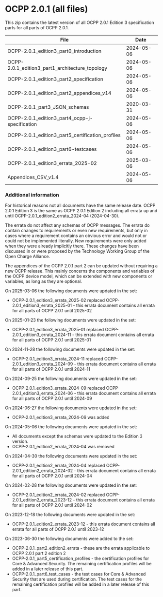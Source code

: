 OCPP 2.0.1 (all files)
============

This zip contains the latest version of all OCPP 2.0.1 Edition 3 specification parts for all parts of OCPP 2.0.1.

| File 									  			| Date 	   |
|---------------------------------------------------|------------|
| OCPP-2.0.1_edition3_part0_introduction 			| 2024-05-06 |
| OCPP-2.0.1_edition3_part1_architecture_topology	| 2024-05-06 |
| OCPP-2.0.1_edition3_part2_specification			| 2024-05-06 |
| OCPP-2.0.1_edition3_part2_appendices_v14			| 2024-05-06 |
| OCPP-2.0.1_part3_JSON_schemas 					| 2020-03-31 |
| OCPP-2.0.1_edition3_part4_ocpp-j-specification	| 2024-05-06 |
| OCPP-2.0.1_edition3_part5_certification_profiles	| 2024-05-06 |
| OCPP-2.0.1_edition3_part6-testcases             	| 2024-05-06 |
| OCPP-2.0.1_edition3_errata_2025-02			    | 2025-03-06 |
| Appendices_CSV_v1.4 			 					| 2024-05-06 |

### Additional information

For historical reasons not all documents have the same release date. OCPP 2.0.1 Edition 3 is the same as OCPP 2.0.1 Edition 2 including all errata up and until OCPP-2.0.1_edition2_errata_2024-04 (2024-04-30).

The errata do not affect any schemas of OCPP messages. The errata do contain changes to requirements or even new requirements,
but only in cases where a requirement contains an obvious error and would not or could not be implemented literally. New 
requirements were only added when they were already implicitly there. These changes have been discussed in or were proposed by 
the Technology Working Group of the Open Charge Alliance.

The appendices of the OCPP 2.0.1 part 2 can be updated without requiring a new OCPP release. This mainly concerns the
components and variables of the OCPP device model, which can be extended with new components or variables, as long as they
are optional.

On 2025-03-06 the following documents were updated in the set:
- OCPP-2.0.1_edition3_errata_2025-02 replaced OCPP-2.0.1_edition3_errata_2025-01 - this errata document contains all errata for all parts of OCPP 2.0.1 until 2025-02

On 2025-01-23 the following documents were updated in the set:
- OCPP-2.0.1_edition3_errata_2025-01 replaced OCPP-2.0.1_edition3_errata_2024-11 - this errata document contains all errata for all parts of OCPP 2.0.1 until 2025-01

On 2024-11-28 the following documents were updated in the set:
- OCPP-2.0.1_edition3_errata_2024-11 replaced OCPP-2.0.1_edition3_errata_2024-09 - this errata document contains all errata for all parts of OCPP 2.0.1 until 2024-11

On 2024-09-25 the following documents were updated in the set:
- OCPP-2.0.1_edition3_errata_2024-09 replaced OCPP-2.0.1_edition3_errata_2024-06 - this errata document contains all errata for all parts of OCPP 2.0.1 until 2024-09

On 2024-06-27 the following documents were updated in the set:
- OCPP-2.0.1_edition3_errata_2024-06 was added

On 2024-05-06 the following documents were updated in the set:
- All documents except the schemas were updated to the Edition 3 version.
- OCPP-2.0.1_edition2_errata_2024-04 was removed

On 2024-04-30 the following documents were updated in the set:
- OCPP-2.0.1_edition2_errata_2024-04 replaced OCPP-2.0.1_edition2_errata_2024-02 - this errata document contains all errata for all parts of OCPP 2.0.1 until 2024-04

On 2024-02-28 the following documents were updated in the set:
- OCPP-2.0.1_edition2_errata_2024-02 replaced OCPP-2.0.1_edition2_errata_2023-12 - this errata document contains all errata for all parts of OCPP 2.0.1 until 2024-02

On 2023-12-18 the following documents were updated in the set:
- OCPP-2.0.1_edition2_errata_2023-12 - this errata document contains all errata for all parts of OCPP 2.0.1 until 2023-12

On 2023-06-30 the following documents were added to the set:
- OCPP-2.0.1_part2_edition2_errata - these are the errata applicable to OCPP 2.0.1 part 2 edition 2
- OCPP-2.0.1_part5_certification_profiles - the certification profiles for Core & Advanced Security. The remaining certification profiles will be added in a later release of this part.
- OCPP-2.0.1_part6_test_cases - the test cases for Core & Advanced Security that are used during certification. The test cases for the remaining certification profiles will be added in a later release of this part.

